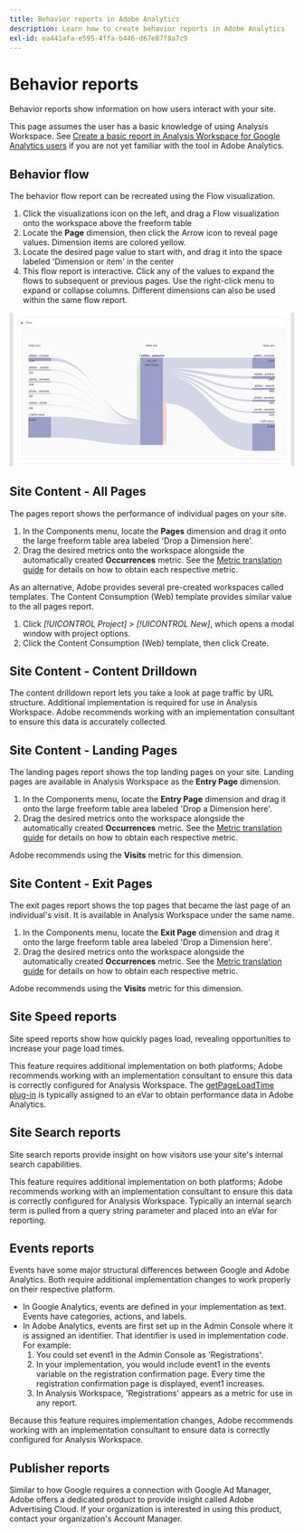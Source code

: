 ```yaml
---
title: Behavior reports in Adobe Analytics
description: Learn how to create behavior reports in Adobe Analytics
exl-id: ea441afa-e595-4ffa-b446-d67e87f8a7c9
---
```

# Behavior reports

Behavior reports show information on how users interact with your site.

This page assumes the user has a basic knowledge of using Analysis Workspace. See [Create a basic report in Analysis Workspace for Google Analytics users](create-report.md) if you are not yet familiar with the tool in Adobe Analytics.

## Behavior flow

The behavior flow report can be recreated using the Flow visualization.

1. Click the visualizations icon on the left, and drag a Flow visualization onto the workspace above the freeform table
2. Locate the **Page** dimension, then click the Arrow icon to reveal page values. Dimension items are colored yellow.
3. Locate the desired page value to start with, and drag it into the space labeled 'Dimension or item' in the center
4. This flow report is interactive. Click any of the values to expand the flows to subsequent or previous pages. Use the right-click menu to expand or collapse columns. Different dimensions can also be used within the same flow report.

![Flow Report](/help/technotes/ga-to-aa/assets/flow.png)

## Site Content - All Pages

The pages report shows the performance of individual pages on your site.

1. In the Components menu, locate the **Pages** dimension and drag it onto the large freeform table area labeled 'Drop a Dimension here'.
2. Drag the desired metrics onto the workspace alongside the automatically created **Occurrences** metric. See the [Metric translation guide](common-metrics.md) for details on how to obtain each respective metric.

As an alternative, Adobe provides several pre-created workspaces called templates. The Content Consumption (Web) template provides similar value to the all pages report.

1. Click *[!UICONTROL Project] > [!UICONTROL New]*, which opens a modal window with project options.
2. Click the Content Consumption (Web) template, then click Create.

## Site Content - Content Drilldown

The content drilldown report lets you take a look at page traffic by URL structure. Additional implementation is required for use in Analysis Workspace. Adobe recommends working with an implementation consultant to ensure this data is accurately collected.

## Site Content - Landing Pages

The landing pages report shows the top landing pages on your site. Landing pages are available in Analysis Workspace as the **Entry Page** dimension.

1. In the Components menu, locate the **Entry Page** dimension and drag it onto the large freeform table area labeled 'Drop a Dimension here'.
2. Drag the desired metrics onto the workspace alongside the automatically created **Occurrences** metric. See the [Metric translation guide](common-metrics.md) for details on how to obtain each respective metric.

Adobe recommends using the **Visits** metric for this dimension.

## Site Content - Exit Pages

The exit pages report shows the top pages that became the last page of an individual's visit. It is available in Analysis Workspace under the same name.

1. In the Components menu, locate the **Exit Page** dimension and drag it onto the large freeform table area labeled 'Drop a Dimension here'.
2. Drag the desired metrics onto the workspace alongside the automatically created **Occurrences** metric. See the [Metric translation guide](common-metrics.md) for details on how to obtain each respective metric.

Adobe recommends using the **Visits** metric for this dimension.

## Site Speed reports

Site speed reports show how quickly pages load, revealing opportunities to increase your page load times.

This feature requires additional implementation on both platforms; Adobe recommends working with an implementation consultant to ensure this data is correctly configured for Analysis Workspace. The [getPageLoadTime plug-in](/help/implement/vars/plugins/getpageloadtime.md) is typically assigned to an eVar to obtain performance data in Adobe Analytics.

## Site Search reports

Site search reports provide insight on how visitors use your site's internal search capabilities.

This feature requires additional implementation on both platforms; Adobe recommends working with an implementation consultant to ensure this data is correctly configured for Analysis Workspace. Typically an internal search term is pulled from a query string parameter and placed into an eVar for reporting.

## Events reports

Events have some major structural differences between Google and Adobe Analytics. Both require additional implementation changes to work properly on their respective platform.

* In Google Analytics, events are defined in your implementation as text. Events have categories, actions, and labels.
* In Adobe Analytics, events are first set up in the Admin Console where it is assigned an identifier. That identifier is used in implementation code. For example:
    1. You could set event1 in the Admin Console as 'Registrations'.
    2. In your implementation, you would include event1 in the events variable on the registration confirmation page. Every time the registration confirmation page is displayed, event1 increases.
    3. In Analysis Workspace, 'Registrations' appears as a metric for use in any report.

Because this feature requires implementation changes, Adobe recommends working with an implementation consultant to ensure data is correctly configured for Analysis Workspace.

## Publisher reports

Similar to how Google requires a connection with Google Ad Manager, Adobe offers a dedicated product to provide insight called Adobe Advertising Cloud. If your organization is interested in using this product, contact your organization's Account Manager.

